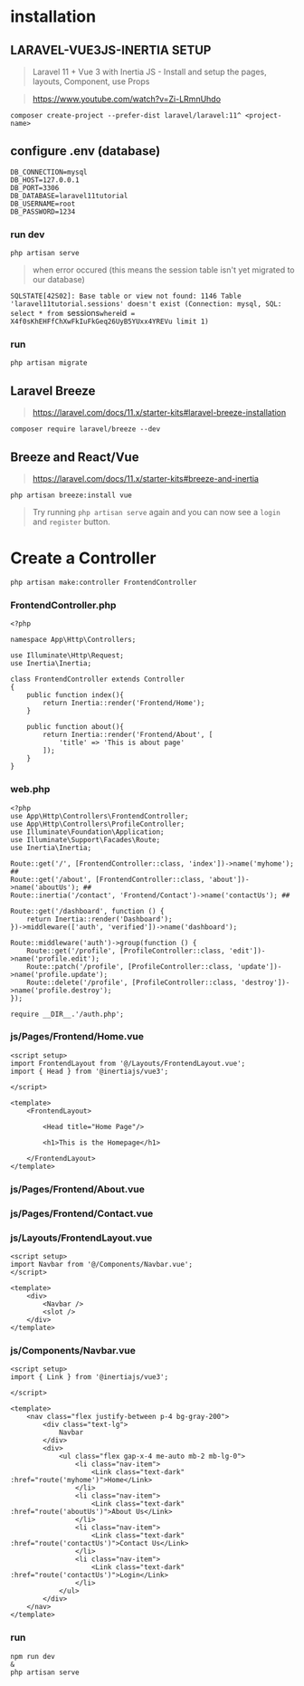 # installation
## LARAVEL-VUE3JS-INERTIA SETUP
> Laravel 11 + Vue 3 with Inertia JS - Install and setup the pages, layouts, Component, use Props

> https://www.youtube.com/watch?v=Zi-LRmnUhdo
```
composer create-project --prefer-dist laravel/laravel:11^ <project-name>
```

## configure .env (database)
```
DB_CONNECTION=mysql
DB_HOST=127.0.0.1
DB_PORT=3306
DB_DATABASE=laravel11tutorial
DB_USERNAME=root
DB_PASSWORD=1234
```

### run dev
```
php artisan serve
```
> when error occured (this means the session table isn't yet migrated to our database)

`SQLSTATE[42S02]: Base table or view not found: 1146 Table 'laravel11tutorial.sessions' doesn't exist (Connection: mysql, SQL: select * from `sessions` where `id` = X4f0sKhEHFfChXwFkIuFkGeq26UyB5YUxx4YREVu limit 1)`

### run
```
php artisan migrate
```

## Laravel Breeze
> https://laravel.com/docs/11.x/starter-kits#laravel-breeze-installation

```
composer require laravel/breeze --dev
```

## Breeze and React/Vue
> https://laravel.com/docs/11.x/starter-kits#breeze-and-inertia
```
php artisan breeze:install vue
```
> Try running `php artisan serve` again and you can now see a `login` and `register` button.

# Create a Controller
```
php artisan make:controller FrontendController
```

### FrontendController.php
```
<?php

namespace App\Http\Controllers;

use Illuminate\Http\Request;
use Inertia\Inertia;

class FrontendController extends Controller
{
    public function index(){
        return Inertia::render('Frontend/Home');
    }

    public function about(){
        return Inertia::render('Frontend/About', [
            'title' => 'This is about page'
        ]);
    }
}
```

### web.php
```
<?php
use App\Http\Controllers\FrontendController;
use App\Http\Controllers\ProfileController;
use Illuminate\Foundation\Application;
use Illuminate\Support\Facades\Route;
use Inertia\Inertia;

Route::get('/', [FrontendController::class, 'index'])->name('myhome'); ##
Route::get('/about', [FrontendController::class, 'about'])->name('aboutUs'); ##
Route::inertia('/contact', 'Frontend/Contact')->name('contactUs'); ##

Route::get('/dashboard', function () {
    return Inertia::render('Dashboard');
})->middleware(['auth', 'verified'])->name('dashboard');

Route::middleware('auth')->group(function () {
    Route::get('/profile', [ProfileController::class, 'edit'])->name('profile.edit');
    Route::patch('/profile', [ProfileController::class, 'update'])->name('profile.update');
    Route::delete('/profile', [ProfileController::class, 'destroy'])->name('profile.destroy');
});

require __DIR__.'/auth.php';

```

### js/Pages/Frontend/Home.vue
```
<script setup>
import FrontendLayout from '@/Layouts/FrontendLayout.vue';
import { Head } from '@inertiajs/vue3';

</script>

<template>
    <FrontendLayout>

        <Head title="Home Page"/>
        
        <h1>This is the Homepage</h1>

    </FrontendLayout>
</template>
```

### js/Pages/Frontend/About.vue <!-- same format as the Home.vue -->

### js/Pages/Frontend/Contact.vue <!-- same format as the Home.vue -->

### js/Layouts/FrontendLayout.vue
```
<script setup>
import Navbar from '@/Components/Navbar.vue';
</script>

<template>
    <div>
        <Navbar />
        <slot />
    </div>
</template>
```

### js/Components/Navbar.vue
```
<script setup>
import { Link } from '@inertiajs/vue3';

</script>

<template>
    <nav class="flex justify-between p-4 bg-gray-200">
        <div class="text-lg">
            Navbar
        </div>
        <div>
            <ul class="flex gap-x-4 me-auto mb-2 mb-lg-0">
                <li class="nav-item">
                    <Link class="text-dark" :href="route('myhome')">Home</Link>
                </li>
                <li class="nav-item">
                    <Link class="text-dark" :href="route('aboutUs')">About Us</Link>
                </li>
                <li class="nav-item">
                    <Link class="text-dark" :href="route('contactUs')">Contact Us</Link>
                </li>
                <li class="nav-item">
                    <Link class="text-dark" :href="route('contactUs')">Login</Link>
                </li>
            </ul>
        </div>
    </nav>
</template>
```

### run 

```
npm run dev
&
php artisan serve
```